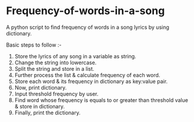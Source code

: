 # Frequency-of-words-in-a-song
A python script to find frequency of words in a song lyrics by using dictionary.

Basic steps to follow :-
1) Store the lyrics of any song in a variable as string.
2) Change the string into lowercase.
3) Split the string and store in a list.
4) Further process the list & calculate frequency of each word.
5) Store each word & its frequency in dictionary as key:value pair.
6) Now, print dictionary.
7) Input threshold frequency by user.
8) Find word whose frequency is equals to or greater than threshold value & store in dictionary.
9) Finally, print the dictionary.
